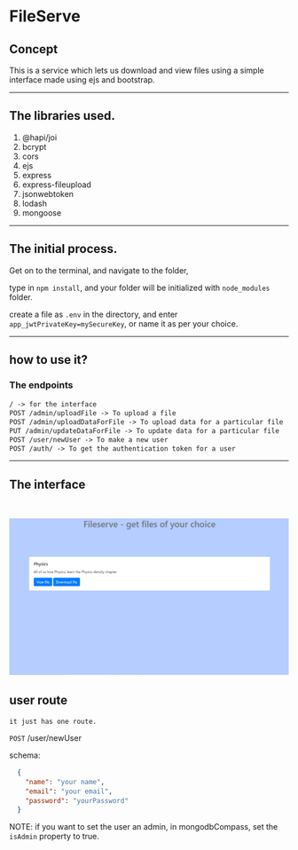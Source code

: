 # FileServe

## Concept

This is a service which lets us download and view files using a simple interface made using ejs and bootstrap.

---

## The libraries used.

  1. @hapi/joi
  2. bcrypt
  3. cors
  4. ejs
  5. express
  6. express-fileupload
  7. jsonwebtoken
  8. lodash
  9. mongoose

---

## The initial process.

Get on to the terminal, and navigate to the folder,

type in `npm install`, and your folder will be initialized with `node_modules` folder.

create a file as `.env` in the directory, and enter `app_jwtPrivateKey=mySecureKey`, or name it as per your choice.

---

## how to use it?

### The endpoints

    / -> for the interface
    POST /admin/uploadFile -> To upload a file
    POST /admin/uploadDataForFile -> To upload data for a particular file
    PUT /admin/updateDataForFile -> To update data for a particular file
    POST /user/newUser -> To make a new user
    POST /auth/ -> To get the authentication token for a user

---

## The interface

<br>

<img src="fileserve.PNG"></img>

## user route

    it just has one route.
  `POST` /user/newUser

  schema: 

```json
  {
    "name": "your name",
    "email": "your email",
    "password": "yourPassword"
  }
```

NOTE: if you want to set the user an admin, in mongodbCompass, set the `isAdmin` property to true.